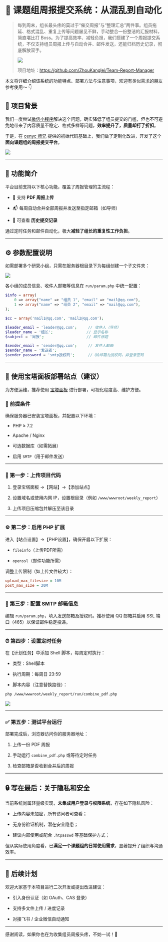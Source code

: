 # 🧾 课题组周报提交系统：从混乱到自动化

> 每到周末，组长最头疼的莫过于“催交周报”与“整理汇总”两件事。组员拖延、格式混乱、重复上传等问题屡见不鲜，手动整合一份整洁的汇报材料，简直堪比打 Boss。为了提高效率、减轻负担，我们搭建了一个周报提交系统，不仅支持组员周报上传与自动合并、邮件发送，还能归档历史记录，彻底解放双手。
>
> ![](https://raw.githubusercontent.com/ZhouKanglei/jidianxia/master/picgo/202506151319205.png)
>
> 项目地址：https://github.com/ZhouKanglei/Team-Report-Manager



本文将详细介绍该系统的功能特点、部署方法与注意事项，欢迎有类似需求的朋友参考使用～ 👇

## 📌 项目背景

我们一度尝试[微信小程序](https://github.com/ZhouKanglei/jixia_helper "稷下助手")解决这个问题，确实降低了组员提交的门槛，但也不可避免地带来了内容质量不稳定、格式多样等问题，**效率提升了，质量却打了折扣**。

于是，在 [cenyc 师兄](https://github.com/cenyc "师兄 Github") 提供的初始代码基础上，我们做了定制化改进，开发了这个**面向课题组的周报提交平台**。

![](https://raw.githubusercontent.com/ZhouKanglei/jidianxia/master/picgo/202506151258753.png)

---

## 🚀 功能简介

平台目前支持以下核心功能，覆盖了周报管理的主流程：

-   📄 支持 **PDF 周报上传**
    
-   📬 每周自动合并全部周报并发送至指定邮箱（如导师）
    
-   📂 可查看 **历史提交记录**
    

通过定时任务和邮件自动化，极大**减轻了组长的重复性工作负担**。

---

## ⚙ 参数配置说明

如需部署多个研究小组，只需在服务器根目录下为每组创建一个子文件夹：

![](https://raw.githubusercontent.com/ZhouKanglei/jidianxia/master/picgo/202506151304748.png)

各小组的成员信息、收件人邮箱等信息在 `run/param.php` 中统一配置：

```php
$info = array(
    0 => array("name" => "组员 1", "email" => "mail@qq.com"),
    1 => array("name" => "组员 2", "email" => "mail@qq.com"),
);

$cc = array('mail1@qq.com', 'mail2@qq.com');

$leader_email = 'leader@qq.com';     // 收件人（导师）
$leader_name = '组长';               // 显示名称
$subject = '周报';                   // 邮件标题

$sender_email = 'sender@qq.com';     // 发件人邮箱
$sender_name = '发送者';
$sender_password = 'smtp授权码';      // QQ邮箱为授权码，非登录密码
```

---

## 🧩 使用宝塔面板部署站点（建议）

为方便运维，推荐使用 [宝塔面板](https://www.bt.cn/) 进行部署，可视化程度高、维护方便。

### 📌 前提条件

确保服务器已安装宝塔面板，并配置以下环境：

-   PHP ≥ 7.2
    
-   Apache / Nginx
    
-   可选数据库（如需拓展）
    
-   启用 `SMTP`（用于邮件发送）
    

---

### 📂 第一步：上传项目代码

1.  登录宝塔面板 →【网站】→【添加站点】
    
2.  设置域名或使用内网 IP，设置根目录（例如 `/www/wwwroot/weekly_report`）
    
3.  上传项目压缩包并解压至该目录
    

---

### ⚙ 第二步：启用 PHP 扩展

进入【站点设置】→【PHP设置】，确保开启以下扩展：

-   `fileinfo`（上传PDF所需）
    
-   `openssl`（邮件功能所需）
    

调整上传限制（如上传文件较大）：

```ini
upload_max_filesize = 10M
post_max_size = 20M
```

---

### 📧 第三步：配置 SMTP 邮箱信息

编辑 `run/param.php`，填入发送邮箱及授权码。推荐使用 QQ 邮箱并启用 SSL 端口（465）以保证邮件稳定投递。

---

### ⏰ 第四步：设置定时任务

在【计划任务】中添加 Shell 脚本，每周定时执行：

-   类型：Shell脚本
    
-   执行周期：每周日 23:59
    
-   脚本内容（注意替换路径）：
    

```bash
php /www/wwwroot/weekly_report/run/combine_pdf.php
```

![](https://raw.githubusercontent.com/ZhouKanglei/jidianxia/master/picgo/202506151311784.png)

---

### ✅ 第五步：测试平台运行

部署完成后，浏览器访问你的服务器地址：

1.  上传一份 PDF 周报
    
2.  手动运行 `combine_pdf.php` 或等待定时任务
    
3.  检查邮箱是否收到合并后的周报
    

---

## 🔒 写在最后：关于隐私和安全

当前系统尚属轻量级实现，**未集成用户登录与权限系统**，存在如下隐私风险：

-   上传内容未加密，所有访问者可查看；
    
-   无身份验证机制，潜在安全隐患；
    
-   建议内部使用或配合 `.htpasswd` 等基础保护方式；
    

但从实际使用角度看，已**满足一个课题组的日常使用需求**，显著提升了组织与沟通效率。

---

## 💬 后续计划

欢迎大家基于本项目进行二次开发或提出改进建议：

-   引入身份认证（如 OAuth、CAS 登录）
    
-   支持多文件上传 / 进度记录
    
-   对接飞书 / 企业微信自动通知
    

---

感谢阅读，如果你也在为收集组员周报头疼，不妨一试！🚀